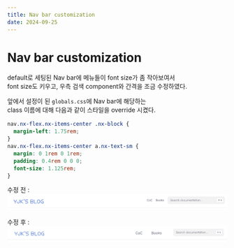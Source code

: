 ```yaml
---
title: Nav bar customization
date: 2024-09-25
---
```


# Nav bar customization

default로 세팅된 Nav bar에 메뉴들이 font size가 좀 작아보여서  
font size도 키우고, 우측 검색 component와 간격을 조금 수정하였다.  
  
앞에서 설정이 된 `globals.css`에 Nav bar에 해당하는  
class 이름에 대해 다음과 같이 스타일을 override 시켰다.  

```CSS
nav.nx-flex.nx-items-center .nx-block {
  margin-left: 1.75rem;
}
nav.nx-flex.nx-items-center a.nx-text-sm {
  margin: 0 1rem 0 1rem;
  padding: 0.4rem 0 0 0;
  font-size: 1.125rem;
}
```

수정 전 :  
![](./_images/Pasted%20image%2020240925162331.png)
  
수정 후 :  
![](./_images/Pasted%20image%2020240925162441.png)